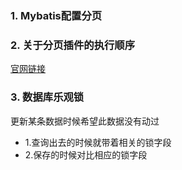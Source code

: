 ### 1. Mybatis配置分页
    

### 2. 关于分页插件的执行顺序

 [官网链接](https://github.com/pagehelper/Mybatis-PageHelper/blob/master/wikis/zh/Interceptor.md)

 ### 3. 数据库乐观锁
   更新某条数据时候希望此数据没有动过
   - 1.查询出去的时候就带着相关的锁字段
   - 2.保存的时候对比相应的锁字段
